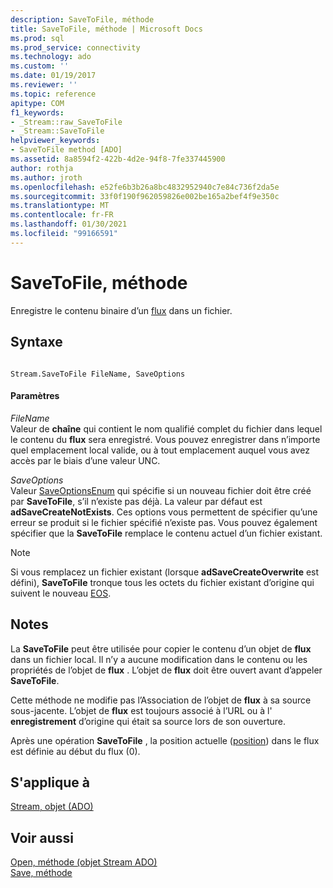 ```yaml
---
description: SaveToFile, méthode
title: SaveToFile, méthode | Microsoft Docs
ms.prod: sql
ms.prod_service: connectivity
ms.technology: ado
ms.custom: ''
ms.date: 01/19/2017
ms.reviewer: ''
ms.topic: reference
apitype: COM
f1_keywords:
- _Stream::raw_SaveToFile
- _Stream::SaveToFile
helpviewer_keywords:
- SaveToFile method [ADO]
ms.assetid: 8a8594f2-422b-4d2e-94f8-7fe337445900
author: rothja
ms.author: jroth
ms.openlocfilehash: e52fe6b3b26a8bc4832952940c7e84c736f2da5e
ms.sourcegitcommit: 33f0f190f962059826e002be165a2bef4f9e350c
ms.translationtype: MT
ms.contentlocale: fr-FR
ms.lasthandoff: 01/30/2021
ms.locfileid: "99166591"
---
```

# <a name="savetofile-method"></a>SaveToFile, méthode
Enregistre le contenu binaire d’un [flux](./stream-object-ado.md) dans un fichier.  
  
## <a name="syntax"></a>Syntaxe  
  
```  
  
Stream.SaveToFile FileName, SaveOptions  
```  
  
#### <a name="parameters"></a>Paramètres  
 *FileName*  
 Valeur de **chaîne** qui contient le nom qualifié complet du fichier dans lequel le contenu du **flux** sera enregistré. Vous pouvez enregistrer dans n’importe quel emplacement local valide, ou à tout emplacement auquel vous avez accès par le biais d’une valeur UNC.  
  
 *SaveOptions*  
 Valeur [SaveOptionsEnum](./saveoptionsenum.md) qui spécifie si un nouveau fichier doit être créé par **SaveToFile**, s’il n’existe pas déjà. La valeur par défaut est **adSaveCreateNotExists**. Ces options vous permettent de spécifier qu’une erreur se produit si le fichier spécifié n’existe pas. Vous pouvez également spécifier que la **SaveToFile** remplace le contenu actuel d’un fichier existant.  
  
> [!NOTE]
>  Si vous remplacez un fichier existant (lorsque **adSaveCreateOverwrite** est défini), **SaveToFile** tronque tous les octets du fichier existant d’origine qui suivent le nouveau [EOS](./eos-property.md).  
  
## <a name="remarks"></a>Notes  
 La **SaveToFile** peut être utilisée pour copier le contenu d’un objet de **flux** dans un fichier local. Il n’y a aucune modification dans le contenu ou les propriétés de l’objet de **flux** . L’objet de **flux** doit être ouvert avant d’appeler **SaveToFile**.  
  
 Cette méthode ne modifie pas l’Association de l’objet de **flux** à sa source sous-jacente. L’objet de **flux** est toujours associé à l’URL ou à l' **enregistrement** d’origine qui était sa source lors de son ouverture.  
  
 Après une opération **SaveToFile** , la position actuelle ([position](./position-property-ado.md)) dans le flux est définie au début du flux (0).  
  
## <a name="applies-to"></a>S'applique à  
 [Stream, objet (ADO)](./stream-object-ado.md)  
  
## <a name="see-also"></a>Voir aussi  
 [Open, méthode (objet Stream ADO)](./open-method-ado-stream.md)   
 [Save, méthode](./save-method.md)